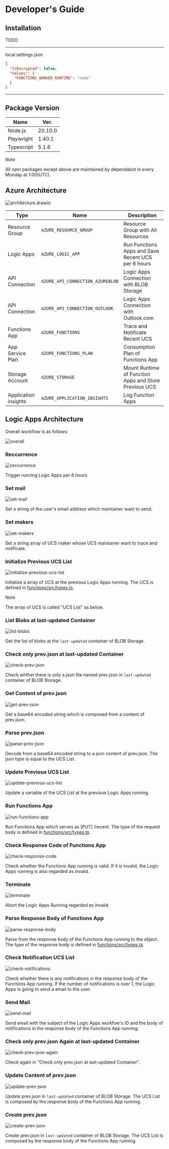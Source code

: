 # Developer's Guide

## Installation

TODO

---

local.settings.json

```json
{
  "IsEncrypted": false,
  "Values": {
    "FUNCTIONS_WORKER_RUNTIME": "node"
  }
}
```

---

## Package Version

| Name       | Ver.    |
| ---------- | ------- |
| Node.js    | 20.10.0 |
| Playwright | 1.40.1  |
| Typescript | 5.1.6   |

> [!NOTE]
> All npm packages except above are maintained by dependabot in every Monday at 1:00(UTC).

## Azure Architecture

![architecture.drawio](./docs/azure-architecture/architecture.drawio.svg)

| Type                 | Name                             | Description                                           |
| -------------------- | -------------------------------- | ----------------------------------------------------- |
| Resource Group       | `AZURE_RESOURCE_GROUP`           | Resource Group with All Resources                     |
| Logic Apps           | `AZURE_LOGIC_APP`                | Run Functions Apps and Save Recent UCS per 6 hours    |
| API Connection       | `AZURE_API_CONNECTION_AZUREBLOB` | Logic Apps Connection with BLOB Storage               |
| API Connection       | `AZURE_API_CONNECTION_OUTLOOK`   | Logic Apps Connection with Outlook.com                |
| Functions App        | `AZURE_FUNCTIONS`                | Trace and Notificate Recent UCS                       |
| App Service Plan     | `AZURE_FUNCTIONS_PLAN`           | Consumption Plan of Functions App                     |
| Storage Account      | `AZURE_STORAGE`                  | Mount Runtime of Function Apps and Store Previous UCS |
| Application insights | `AZURE_APPLICATION_INSIGHTS`     | Log Function Apps                                     |

## Logic Apps Architecture

Overall workflow is as follows:

![overall](docs/logic-apps-architecture/overall.png)

### Reccurrence

![reccurrence](docs/logic-apps-architecture/reccurence.png)

Trigger running Logic Apps per 6 hours.

### Set mail

![set-mail](docs/logic-apps-architecture/set-mail.png)

Set a string of the user's email address which maintainer want to send.

### Set makers

![set-makers](docs/logic-apps-architecture/set-makers.png)

Set a string array of UCS maker whose UCS maintainer want to trace and notificate.

### Initialize Previous UCS List

![initialize-previous-ucs-list](docs/logic-apps-architecture/initialize-previous-ucs-list.png)

Initialize a array of UCS at the previous Logic Apps running. The UCS is defined in [functions/src/types.ts](https://github.com/infhyroyage/Tommer/blob/main/functions/src/types.ts).

> [!NOTE]
> The array of UCS is called "UCS List" as below.

### List Blobs at last-updated Container

![list-blobs](docs/logic-apps-architecture/list-blobs.png)

Get the list of blobs at the `last-updated` container of BLOB Storage.

### Check only prev.json at last-updated Container

![check-prev-json](docs/logic-apps-architecture/check-prev-json.png)

Check whther there is only a json file named prev.json in `last-updated` container of BLOB Storage.

### Get Content of prev.json

![get-prev-json](./docs/logic-apps-architecture/get-prev-json.png)

Get a base64 encoded string which is composed from a content of prev.json.

### Parse prev.json

![parse-prev-json](./docs/logic-apps-architecture/parse-prev-json.png)

Decode from a base64 encoded string to a json content of prev.json. The json type is equal to the UCS List.

### Update Previous UCS List

![update-previous-ucs-list](docs/logic-apps-architecture/update-previous-ucs-list.png)

Update a variable of the UCS List at the previous Logic Apps running.

### Run Functions App

![run-functions-app](docs/logic-apps-architecture/run-functions-app.png)

Run Functions App which serves as \[PUT\] /recent. The type of the request body is defined in [functions/src/types.ts](https://github.com/infhyroyage/Tommer/blob/main/functions/src/types.ts).

### Check Response Code of Functions App

![check-response-code](./docs/logic-apps-architecture/check-response-code.png)

Check whether the Functions App running is valid. If it is invalid, the Logic Apps running is also regarded as invalid.

### Terminate

![terminate](./docs/logic-apps-architecture/terminate.png)

Abort the Logic Apps Running regarded as invalid.

### Parse Response Body of Functions App

![parse-response-body](./docs/logic-apps-architecture/parse-response-body.png)

Parse from the response body of the Functions App running to the object. The type of the response body is defined in [functions/src/types.ts](https://github.com/infhyroyage/Tommer/blob/main/functions/src/types.ts).

### Check Notification UCS List

![check-notifications](./docs/logic-apps-architecture/check-notifications.png)

Check whether there is any notifications in the response body of the Functions App running. If the number of notifications is over 1, the Logic Apps is going to send a email to the user.

### Send Mail

![send-mail](./docs/logic-apps-architecture/send-mail.png)

Send email with the subject of the Logic Apps workfow's ID and the body of notifications in the response body of the Functions App running.

### Check only prev.json Again at last-updated Container

![check-prev-json-again](./docs/logic-apps-architecture/check-prev-json-again.png)

Check again in "Check only prev.json at last-updated Container".

### Update Content of prev.json

![update-prev-json](./docs/logic-apps-architecture/update-prev-json.png)

Update prev.json in `last-updated` container of BLOB Storage. The UCS List is composed by the response body of the Functions App running.

### Create prev.json

![create-prev-json](./docs/logic-apps-architecture/create-prev-json.png)

Create prev.json in `last-updated` container of BLOB Storage. The UCS List is composed by the response body of the Functions App running.
